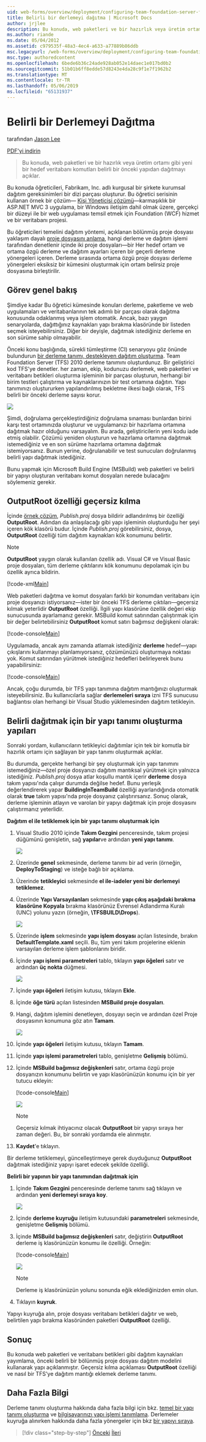 ```yaml
---
uid: web-forms/overview/deployment/configuring-team-foundation-server-for-web-deployment/deploying-a-specific-build
title: Belirli bir derlemeyi dağıtma | Microsoft Docs
author: jrjlee
description: Bu konuda, web paketleri ve bir hazırlık veya üretim ortamını gibi yeni bir hedef veritabanı komutları belirli bir önceki yapıdan dağıtmayı açıklar...
ms.author: riande
ms.date: 05/04/2012
ms.assetid: c979535f-48a3-4ec4-a633-a77889b86ddb
msc.legacyurl: /web-forms/overview/deployment/configuring-team-foundation-server-for-web-deployment/deploying-a-specific-build
msc.type: authoredcontent
ms.openlocfilehash: 6bede6b36c24ade928ab052e14daec1e017bd0b2
ms.sourcegitcommit: 51b01b6ff8edde57d8243e4da28c9f1e7f1962b2
ms.translationtype: MT
ms.contentlocale: tr-TR
ms.lasthandoff: 05/06/2019
ms.locfileid: "65131937"
---
```

# <a name="deploying-a-specific-build"></a>Belirli bir Derlemeyi Dağıtma

tarafından [Jason Lee](https://github.com/jrjlee)

[PDF'yi indirin](https://msdnshared.blob.core.windows.net/media/MSDNBlogsFS/prod.evol.blogs.msdn.com/CommunityServer.Blogs.Components.WeblogFiles/00/00/00/63/56/8130.DeployingWebAppsInEnterpriseScenarios.pdf)

> Bu konuda, web paketleri ve bir hazırlık veya üretim ortamı gibi yeni bir hedef veritabanı komutları belirli bir önceki yapıdan dağıtmayı açıklar.

Bu konuda öğreticileri, Fabrikam, Inc. adlı kurgusal bir şirkete kurumsal dağıtım gereksinimleri bir dizi parçası oluşturur. Bu öğretici serisinin kullanan örnek bir çözüm&#x2014; [Kişi Yöneticisi çözümü](../web-deployment-in-the-enterprise/the-contact-manager-solution.md)&#x2014;karmaşıklık bir ASP.NET MVC 3 uygulama, bir Windows iletişim dahil olmak üzere, gerçekçi bir düzeyi ile bir web uygulaması temsil etmek için Foundation (WCF) hizmet ve bir veritabanı projesi.

Bu öğreticileri temelini dağıtım yöntemi, açıklanan bölünmüş proje dosyası yaklaşım dayalı [proje dosyasını anlama](../web-deployment-in-the-enterprise/understanding-the-project-file.md), hangi derleme ve dağıtım işlemi tarafından denetlenir içinde iki proje dosyaları&#x2014;bir Her hedef ortam ve ortama özgü derleme ve dağıtım ayarları içeren bir geçerli derleme yönergeleri içeren. Derleme sırasında ortama özgü proje dosyası derleme yönergeleri eksiksiz bir kümesini oluşturmak için ortam belirsiz proje dosyasına birleştirilir.

## <a name="task-overview"></a>Görev genel bakış

Şimdiye kadar Bu öğretici kümesinde konuları derleme, paketleme ve web uygulamaları ve veritabanlarının tek adımlı bir parçası olarak dağıtma konusunda odaklanmış veya işlem otomatik. Ancak, bazı yaygın senaryolarda, dağıttığınız kaynakları yapı bırakma klasöründe bir listeden seçmek isteyebilirsiniz. Diğer bir deyişle, dağıtmak istediğiniz derleme en son sürüme sahip olmayabilir.

Önceki konu başlığında, sürekli tümleştirme (CI) senaryoyu göz önünde bulundurun [bir derleme tanımı, destekleyen dağıtım oluşturma](creating-a-build-definition-that-supports-deployment.md). Team Foundation Server (TFS) 2010 derleme tanımını oluşturdunuz. Bir geliştirici kod TFS'ye denetler. her zaman, ekip, kodunuzu derlemek, web paketleri ve veritabanı betikleri oluşturma işleminin bir parçası oluşturun, herhangi bir birim testleri çalıştırma ve kaynaklarınızın bir test ortamına dağıtın. Yapı tanımınızı oluştururken yapılandırılmış bekletme ilkesi bağlı olarak, TFS belirli bir önceki derleme sayısı korur.

![](deploying-a-specific-build/_static/image1.png)

Şimdi, doğrulama gerçekleştirdiğiniz doğrulama sınaması bunlardan birini karşı test ortamınızda oluşturur ve uygulamanızı bir hazırlama ortamına dağıtmak hazır olduğunu varsayalım. Bu arada, geliştiricilerin yeni kodu iade etmiş olabilir. Çözümü yeniden oluşturun ve hazırlama ortamına dağıtmak istemediğiniz ve en son sürüme hazırlama ortamına dağıtmak istemiyorsanız. Bunun yerine, doğrulanabilir ve test sunucuları doğrulanmış belirli yapı dağıtmak istediğiniz.

Bunu yapmak için Microsoft Build Engine (MSBuild) web paketleri ve belirli bir yapıyı oluşturan veritabanı komut dosyaları nerede bulacağını söylemeniz gerekir.

## <a name="overriding-the-outputroot-property"></a>OutputRoot özelliği geçersiz kılma

İçinde [örnek çözüm](../web-deployment-in-the-enterprise/the-contact-manager-solution.md), *Publish.proj* dosya bildirir adlandırılmış bir özelliği **OutputRoot**. Adından da anlaşılacağı gibi yapı işleminin oluşturduğu her şeyi içeren kök klasörü budur. İçinde *Publish.proj* görebilirsiniz, dosya, **OutputRoot** özelliği tüm dağıtım kaynakları kök konumunu belirtir.

> [!NOTE]
> **OutputRoot** yaygın olarak kullanılan özellik adı. Visual C# ve Visual Basic proje dosyaları, tüm derleme çıktılarını kök konumunu depolamak için bu özellik ayrıca bildirin.

[!code-xml[Main](deploying-a-specific-build/samples/sample1.xml)]

Web paketleri dağıtma ve komut dosyaları farklı bir konumdan veritabanı için proje dosyanızı istiyorsanız&#x2014;ister bir önceki TFS derleme çıktıları&#x2014;geçersiz kılmak yeterlidir **OutputRoot** özelliği. İlgili yapı klasörüne özellik değeri ekip sunucusunda ayarlamanız gerekir. MSBuild komut satırından çalıştırmak için bir değer belirtebilirsiniz **OutputRoot** komut satırı bağımsız değişkeni olarak:

[!code-console[Main](deploying-a-specific-build/samples/sample2.cmd)]

Uygulamada, ancak aynı zamanda atlamak istediğiniz **derleme** hedef&#x2014;yapı çıkışlarını kullanmayı planlamıyorsanız, çözümünüzü oluşturmaya noktası yok. Komut satırından yürütmek istediğiniz hedefleri belirleyerek bunu yapabilirsiniz:

[!code-console[Main](deploying-a-specific-build/samples/sample3.cmd)]

Ancak, çoğu durumda, bir TFS yapı tanımına dağıtım mantığınızı oluşturmak isteyebilirsiniz. Bu kullanıcılarla sağlar **derlemeleri sıraya** izni TFS sunucusu bağlantısı olan herhangi bir Visual Studio yüklemesinden dağıtım tetikleyin.

## <a name="creating-a-build-definition-to-deploy-specific-builds"></a>Belirli dağıtmak için bir yapı tanımı oluşturma yapıları

Sonraki yordam, kullanıcıların tetikleyici dağıtımlar için tek bir komutla bir hazırlık ortamı için sağlayan bir yapı tanımı oluşturmak açıklar.

Bu durumda, gerçekte herhangi bir şey oluşturmak için yapı tanımını istemediğiniz&#x2014;özel proje dosyanızı dağıtım mantıksal yürütmek için yalnızca istediğiniz. *Publish.proj* dosya atlar koşullu mantık içerir **derleme** dosya takım yapısı'nda çalışır durumda değilse hedef. Bunu yerleşik değerlendirerek yapar **BuildingInTeamBuild** özelliği ayarlandığında otomatik olarak **true** takım yapısı'nda proje dosyanız çalıştırırsanız. Sonuç olarak, derleme işleminin atlayın ve varolan bir yapıyı dağıtmak için proje dosyasını çalıştırmanız yeterlidir.

**Dağıtım el ile tetiklemek için bir yapı tanımı oluşturmak için**

1. Visual Studio 2010 içinde **Takım Gezgini** penceresinde, takım projesi düğümünü genişletin, sağ **yapılar**ve ardından **yeni yapı tanımı**.

    ![](deploying-a-specific-build/_static/image2.png)
2. Üzerinde **genel** sekmesinde, derleme tanımı bir ad verin (örneğin, **DeployToStaging**) ve isteğe bağlı bir açıklama.
3. Üzerinde **tetikleyici** sekmesinde **el ile-iadeler yeni bir derlemeyi tetiklemez**.
4. Üzerinde **Yapı Varsayılanları** sekmesinde **yapı çıkış aşağıdaki bırakma klasörüne Kopyala** bırakma klasörünüz Evrensel Adlandırma Kuralı (UNC) yolunu yazın (örneğin,  **\\TFSBUILD\Drops**).

    ![](deploying-a-specific-build/_static/image3.png)
5. Üzerinde **işlem** sekmesinde **yapı işlem dosyası** açılan listesinde, bırakın **DefaultTemplate.xaml** seçili. Bu, tüm yeni takım projelerine eklenin varsayılan derleme işlem şablonlarını biridir.
6. İçinde **yapı işlemi parametreleri** tablo, tıklayın **yapı öğeleri** satır ve ardından **üç nokta** düğmesi.

    ![](deploying-a-specific-build/_static/image4.png)
7. İçinde **yapı öğeleri** iletişim kutusu, tıklayın **Ekle**.
8. İçinde **öğe türü** açılan listesinden **MSBuild proje dosyaları**.
9. Hangi, dağıtım işlemini denetleyen, dosyayı seçin ve ardından özel Proje dosyasının konumuna göz atın **Tamam**.

    ![](deploying-a-specific-build/_static/image5.png)
10. İçinde **yapı öğeleri** iletişim kutusu, tıklayın **Tamam**.
11. İçinde **yapı işlemi parametreleri** tablo, genişletme **Gelişmiş** bölümü.
12. İçinde **MSBuild bağımsız değişkenleri** satır, ortama özgü proje dosyanızın konumunu belirtin ve yapı klasörünüzün konumu için bir yer tutucu ekleyin:

    [!code-console[Main](deploying-a-specific-build/samples/sample4.cmd)]

    ![](deploying-a-specific-build/_static/image6.png)

    > [!NOTE]
    > Geçersiz kılmak ihtiyacınız olacak **OutputRoot** bir yapıyı sıraya her zaman değeri. Bu, bir sonraki yordamda ele alınmıştır.
13. **Kaydet**'e tıklayın.

Bir derleme tetiklemeyi, güncelleştirmeye gerek duyduğunuz **OutputRoot** dağıtmak istediğiniz yapıyı işaret edecek şekilde özelliği.

**Belirli bir yapının bir yapı tanımından dağıtmak için**

1. İçinde **Takım Gezgini** penceresinde derleme tanımı sağ tıklayın ve ardından **yeni derlemeyi sıraya koy**.

    ![](deploying-a-specific-build/_static/image7.png)
2. İçinde **derleme kuyruğu** iletişim kutusundaki **parametreleri** sekmesinde, genişletme **Gelişmiş** bölümü.
3. İçinde **MSBuild bağımsız değişkenleri** satır, değiştirin **OutputRoot** derleme iş klasörünüzün konumu ile özelliği. Örneğin:

    [!code-console[Main](deploying-a-specific-build/samples/sample5.cmd)]

    ![](deploying-a-specific-build/_static/image8.png)

    > [!NOTE]
    > Derleme iş klasörünüzün yolunu sonunda eğik eklediğinizden emin olun.
4. Tıklayın **kuyruk**.

Yapıyı kuyruğa alın, proje dosyası veritabanı betikleri dağıtır ve web, belirtilen yapı bırakma klasöründen paketleri **OutputRoot** özelliği.

## <a name="conclusion"></a>Sonuç

Bu konuda web paketleri ve veritabanı betikleri gibi dağıtım kaynakları yayımlama, önceki belirli bir bölünmüş proje dosyası dağıtım modelini kullanarak yapı açıklanmıştır. Geçersiz kılma açıklaması **OutputRoot** özelliği ve nasıl bir TFS'ye dağıtım mantığı eklemek derleme tanımı.

## <a name="further-reading"></a>Daha Fazla Bilgi

Derleme tanımı oluşturma hakkında daha fazla bilgi için bkz. [temel bir yapı tanımı oluşturma](https://msdn.microsoft.com/library/ms181716.aspx) ve [bilgisayarınızı yapı işlemi tanımlama](https://msdn.microsoft.com/library/ms181715.aspx). Derlemeler kuyruğa alınırken hakkında daha fazla yönergeler için bkz [bir yapıyı sıraya](https://msdn.microsoft.com/library/ms181722.aspx).

> [!div class="step-by-step"]
> [Önceki](creating-a-build-definition-that-supports-deployment.md)
> [İleri](configuring-permissions-for-team-build-deployment.md)
